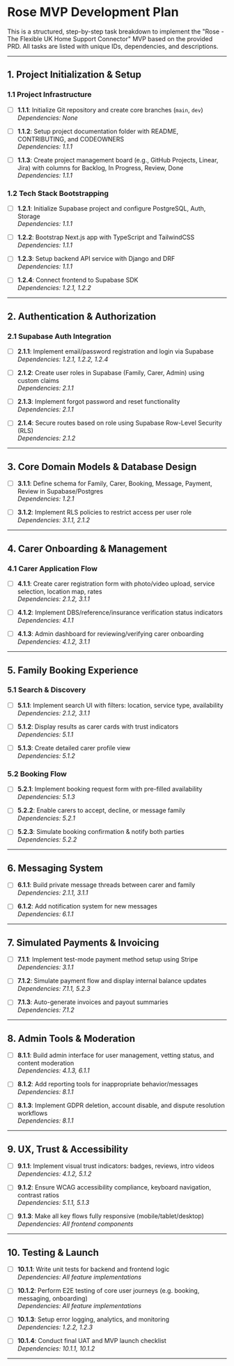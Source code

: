 # Rose MVP Development Plan

This is a structured, step-by-step task breakdown to implement the "Rose - The Flexible UK Home Support Connector" MVP based on the provided PRD. All tasks are listed with unique IDs, dependencies, and descriptions.

---

## 1. Project Initialization & Setup

### 1.1 Project Infrastructure

- [ ] **1.1.1**: Initialize Git repository and create core branches (`main`, `dev`)  
  _Dependencies: None_

- [ ] **1.1.2**: Setup project documentation folder with README, CONTRIBUTING, and CODEOWNERS  
  _Dependencies: 1.1.1_

- [ ] **1.1.3**: Create project management board (e.g., GitHub Projects, Linear, Jira) with columns for Backlog, In Progress, Review, Done  
  _Dependencies: 1.1.1_

### 1.2 Tech Stack Bootstrapping

- [ ] **1.2.1**: Initialize Supabase project and configure PostgreSQL, Auth, Storage  
  _Dependencies: 1.1.1_

- [ ] **1.2.2**: Bootstrap Next.js app with TypeScript and TailwindCSS  
  _Dependencies: 1.1.1_

- [ ] **1.2.3**: Setup backend API service with Django and DRF  
  _Dependencies: 1.1.1_

- [ ] **1.2.4**: Connect frontend to Supabase SDK  
  _Dependencies: 1.2.1, 1.2.2_

---

## 2. Authentication & Authorization

### 2.1 Supabase Auth Integration

- [ ] **2.1.1**: Implement email/password registration and login via Supabase  
  _Dependencies: 1.2.1, 1.2.2, 1.2.4_

- [ ] **2.1.2**: Create user roles in Supabase (Family, Carer, Admin) using custom claims  
  _Dependencies: 2.1.1_

- [ ] **2.1.3**: Implement forgot password and reset functionality  
  _Dependencies: 2.1.1_

- [ ] **2.1.4**: Secure routes based on role using Supabase Row-Level Security (RLS)  
  _Dependencies: 2.1.2_

---

## 3. Core Domain Models & Database Design

- [ ] **3.1.1**: Define schema for Family, Carer, Booking, Message, Payment, Review in Supabase/Postgres  
  _Dependencies: 1.2.1_

- [ ] **3.1.2**: Implement RLS policies to restrict access per user role  
  _Dependencies: 3.1.1, 2.1.2_

---

## 4. Carer Onboarding & Management

### 4.1 Carer Application Flow

- [ ] **4.1.1**: Create carer registration form with photo/video upload, service selection, location map, rates  
  _Dependencies: 2.1.2, 3.1.1_

- [ ] **4.1.2**: Implement DBS/reference/insurance verification status indicators  
  _Dependencies: 4.1.1_

- [ ] **4.1.3**: Admin dashboard for reviewing/verifying carer onboarding  
  _Dependencies: 4.1.2, 3.1.1_

---

## 5. Family Booking Experience

### 5.1 Search & Discovery

- [ ] **5.1.1**: Implement search UI with filters: location, service type, availability  
  _Dependencies: 2.1.2, 3.1.1_

- [ ] **5.1.2**: Display results as carer cards with trust indicators  
  _Dependencies: 5.1.1_

- [ ] **5.1.3**: Create detailed carer profile view  
  _Dependencies: 5.1.2_

### 5.2 Booking Flow

- [ ] **5.2.1**: Implement booking request form with pre-filled availability  
  _Dependencies: 5.1.3_

- [ ] **5.2.2**: Enable carers to accept, decline, or message family  
  _Dependencies: 5.2.1_

- [ ] **5.2.3**: Simulate booking confirmation & notify both parties  
  _Dependencies: 5.2.2_

---

## 6. Messaging System

- [ ] **6.1.1**: Build private message threads between carer and family  
  _Dependencies: 2.1.1, 3.1.1_

- [ ] **6.1.2**: Add notification system for new messages  
  _Dependencies: 6.1.1_

---

## 7. Simulated Payments & Invoicing

- [ ] **7.1.1**: Implement test-mode payment method setup using Stripe  
  _Dependencies: 3.1.1_

- [ ] **7.1.2**: Simulate payment flow and display internal balance updates  
  _Dependencies: 7.1.1, 5.2.3_

- [ ] **7.1.3**: Auto-generate invoices and payout summaries  
  _Dependencies: 7.1.2_

---

## 8. Admin Tools & Moderation

- [ ] **8.1.1**: Build admin interface for user management, vetting status, and content moderation  
  _Dependencies: 4.1.3, 6.1.1_

- [ ] **8.1.2**: Add reporting tools for inappropriate behavior/messages  
  _Dependencies: 8.1.1_

- [ ] **8.1.3**: Implement GDPR deletion, account disable, and dispute resolution workflows  
  _Dependencies: 8.1.1_

---

## 9. UX, Trust & Accessibility

- [ ] **9.1.1**: Implement visual trust indicators: badges, reviews, intro videos  
  _Dependencies: 4.1.2, 5.1.2_

- [ ] **9.1.2**: Ensure WCAG accessibility compliance, keyboard navigation, contrast ratios  
  _Dependencies: 5.1.1, 5.1.3_

- [ ] **9.1.3**: Make all key flows fully responsive (mobile/tablet/desktop)  
  _Dependencies: All frontend components_

---

## 10. Testing & Launch

- [ ] **10.1.1**: Write unit tests for backend and frontend logic  
  _Dependencies: All feature implementations_

- [ ] **10.1.2**: Perform E2E testing of core user journeys (e.g. booking, messaging, onboarding)  
  _Dependencies: All feature implementations_

- [ ] **10.1.3**: Setup error logging, analytics, and monitoring  
  _Dependencies: 1.2.2, 1.2.3_

- [ ] **10.1.4**: Conduct final UAT and MVP launch checklist  
  _Dependencies: 10.1.1, 10.1.2_

---
